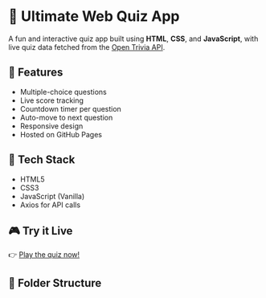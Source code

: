 # 🧠 Ultimate Web Quiz App

A fun and interactive quiz app built using **HTML**, **CSS**, and **JavaScript**, with live quiz data fetched from the [Open Trivia API](https://opentdb.com).

## 🚀 Features

- Multiple-choice questions
- Live score tracking
- Countdown timer per question
- Auto-move to next question
- Responsive design
- Hosted on GitHub Pages

## 🔧 Tech Stack

- HTML5
- CSS3
- JavaScript (Vanilla)
- Axios for API calls

## 🎮 Try it Live

👉 [Play the quiz now!](https://inaasingh.github.io/quizapp/)

## 📁 Folder Structure


